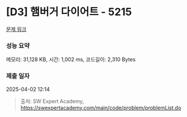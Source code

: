 # [D3] 햄버거 다이어트 - 5215 

[문제 링크](https://swexpertacademy.com/main/code/problem/problemDetail.do?contestProbId=AWT-lPB6dHUDFAVT) 

### 성능 요약

메모리: 31,128 KB, 시간: 1,002 ms, 코드길이: 2,310 Bytes

### 제출 일자

2025-04-02 12:14



> 출처: SW Expert Academy, https://swexpertacademy.com/main/code/problem/problemList.do